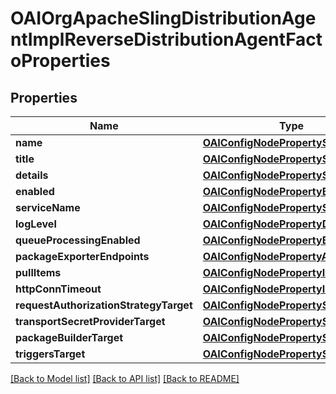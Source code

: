 # OAIOrgApacheSlingDistributionAgentImplReverseDistributionAgentFactoProperties

## Properties
Name | Type | Description | Notes
------------ | ------------- | ------------- | -------------
**name** | [**OAIConfigNodePropertyString***](OAIConfigNodePropertyString.md) |  | [optional] 
**title** | [**OAIConfigNodePropertyString***](OAIConfigNodePropertyString.md) |  | [optional] 
**details** | [**OAIConfigNodePropertyString***](OAIConfigNodePropertyString.md) |  | [optional] 
**enabled** | [**OAIConfigNodePropertyBoolean***](OAIConfigNodePropertyBoolean.md) |  | [optional] 
**serviceName** | [**OAIConfigNodePropertyString***](OAIConfigNodePropertyString.md) |  | [optional] 
**logLevel** | [**OAIConfigNodePropertyDropDown***](OAIConfigNodePropertyDropDown.md) |  | [optional] 
**queueProcessingEnabled** | [**OAIConfigNodePropertyBoolean***](OAIConfigNodePropertyBoolean.md) |  | [optional] 
**packageExporterEndpoints** | [**OAIConfigNodePropertyArray***](OAIConfigNodePropertyArray.md) |  | [optional] 
**pullItems** | [**OAIConfigNodePropertyInteger***](OAIConfigNodePropertyInteger.md) |  | [optional] 
**httpConnTimeout** | [**OAIConfigNodePropertyInteger***](OAIConfigNodePropertyInteger.md) |  | [optional] 
**requestAuthorizationStrategyTarget** | [**OAIConfigNodePropertyString***](OAIConfigNodePropertyString.md) |  | [optional] 
**transportSecretProviderTarget** | [**OAIConfigNodePropertyString***](OAIConfigNodePropertyString.md) |  | [optional] 
**packageBuilderTarget** | [**OAIConfigNodePropertyString***](OAIConfigNodePropertyString.md) |  | [optional] 
**triggersTarget** | [**OAIConfigNodePropertyString***](OAIConfigNodePropertyString.md) |  | [optional] 

[[Back to Model list]](../README.md#documentation-for-models) [[Back to API list]](../README.md#documentation-for-api-endpoints) [[Back to README]](../README.md)


